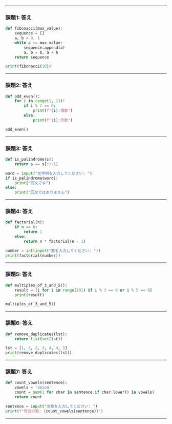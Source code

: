 
---

### 課題1: 答え

```python
def fibonacci(max_value):
    sequence = []
    a, b = 0, 1
    while a <= max_value:
        sequence.append(a)
        a, b = b, a + b
    return sequence

print(fibonacci(10))
```

---

### 課題2: 答え

```python
def odd_even():
    for i in range(1, 11):
        if i % 2 == 0:
            print(f"{i}:偶数")
        else:
            print(f"{i}:奇数")

odd_even()
```

---

### 課題3: 答え

```python
def is_palindrome(s):
    return s == s[::-1]

word = input("文字列を入力してください: ")
if is_palindrome(word):
    print("回文です")
else:
    print("回文ではありません")
```

---

### 課題4: 答え

```python
def factorial(n):
    if n == 0:
        return 1
    else:
        return n * factorial(n - 1)

number = int(input("数を入力してください: "))
print(factorial(number))
```

---

### 課題5: 答え

```python
def multiples_of_3_and_5():
    result = [i for i in range(101) if i % 3 == 0 or i % 5 == 0]
    print(result)

multiples_of_3_and_5()
```

---

### 課題6: 答え

```python
def remove_duplicates(lst):
    return list(set(lst))

lst = [1, 2, 2, 3, 4, 4, 5]
print(remove_duplicates(lst))
```

---

### 課題7: 答え

```python
def count_vowels(sentence):
    vowels = 'aeiou'
    count = sum(1 for char in sentence if char.lower() in vowels)
    return count

sentence = input("文章を入力してください: ")
print(f"母音の数: {count_vowels(sentence)}")
```

---
